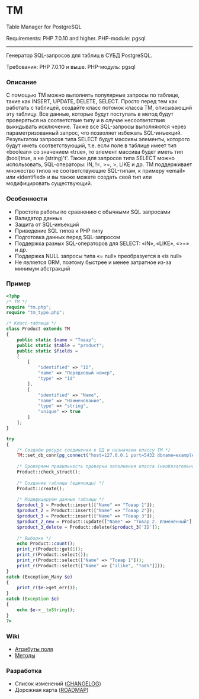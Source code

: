 # TM

Table Manager for PostgreSQL

Requirements: PHP 7.0.10 and higher. PHP-module: pgsql

-------------------------------------------------------------------------------------

Генератор SQL-запросов для таблиц в СУБД PostgreSQL.

Требования: PHP 7.0.10 и выше. PHP-модуль: pgsql

### Описание
С помощью TM можно выполнять популярные запросы по таблице, такие как INSERT, UPDATE, DELETE, SELECT. Просто перед тем как работать с таблицей, создайте класс потомок класса TM, описывающий эту таблицу. Все данные, которые будут поступать в метод будут проверяться на соответствие типу и в случае несоответствия выкидывать исключение. Также все SQL-запросы выполняются через параметризованный запрос, что позволяет избежать SQL-инъекций. Результатом запросов типа SELECT будут массивы элементы, которого будут иметь соответствующий, т.е. если поле в таблице имеет тип «boolean» со значением «true», то элемент массива будет иметь тип (bool)true, а не (string)'t'. Также для запросов типа SELECT можно использовать, SQL-операторы: IN, !=, >=, >, LIKE и др. TM поддерживает множество типов не соответствующие SQL-типам, к примеру «email» или «identified» и вы также можете создать свой тип или модифицировать существующий.

### Особенности
* Простота работы по сравнению с обычными SQL запросами
* Валидатор данных
* Защита от SQL-инъекций
* Приведение SQL типов к PHP типу
* Подготовка данных перед SQL-запросом
* Поддержка разных SQL-операторов для SELECT: «IN», «LIKE», «>=» и др.
* Поддержка NULL запросы типа «= null» преобразуется в «is null»
* Не является ORM, поэтому быстрее и менее затратное из-за минимум абстракций

### Пример
```php
<?php
/* TM */
require "tm.php";
require "tm_type.php";

/* Класс-таблица */
class Product extends TM
{
	public static $name = "Товар";
	public static $table = "product";
	public static $fields = 
	[
		[
			"identified" => "ID",
			"name" => "Порядковый номер",
			"type" => "id"
		],
		[
			"identified" => "Name",
			"name" => "Наименование",
			"type" => "string",
			"unique" => true
		]
	];
}

try
{
	/* Создаём ресурс соединения к БД и назначаем классу TM */
	TM::set_db_conn(pg_connect("host=127.0.0.1 port=5432 dbname=example user=example password=pass"));
	
	/* Проверяем правильность проверки заполнения класса (необязательно) */
	Product::check_struct();
	
	/* Создание таблицы (единожды) */
	Product::create();
	
	/* Модифицируем данные таблицы */
	$product_1 = Product::insert(["Name" => "Товар 1"]);
	$product_2 = Product::insert(["Name" => "Товар 2"]);
	$product_3 = Product::insert(["Name" => "Товар 3"]);
	$product_2_new = Product::update(["Name" => "Товар 2. Изменённый"], $product_2['ID']);
	$product_3_delete = Product::delete($product_3['ID']);
	
	/* Выборки */
	echo Product::count();		
	print_r(Product::get(1));
	print_r(Product::select());
	print_r(Product::select(["Name" => "Товар 1"]));
	print_r(Product::select(["Name" => ["ilike", "тов%"]]));
}
catch (Exception_Many $e)
{
	print_r($e->get_err());
}
catch (Exception $e)
{
	echo $e->__toString();
}
?>
```

### Wiki
- [Атрибуты поля](https://github.com/hharek/tm/wiki/%D0%90%D1%82%D1%80%D0%B8%D0%B1%D1%83%D1%82%D1%8B-%D0%BF%D0%BE%D0%BB%D1%8F)
- [Методы](https://github.com/hharek/tm/wiki/%D0%9C%D0%B5%D1%82%D0%BE%D0%B4%D1%8B)

### Разработка
- Список изменений ([CHANGELOG](https://github.com/hharek/tm/wiki/CHANGELOG))
- Дорожная карта ([ROADMAP](https://github.com/hharek/tm/wiki/ROADMAP))

